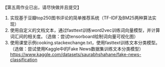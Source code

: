 【第五周作业已出，请尽快做并且提交】

1. 实现基于豆瓣top250图书评论的简单推荐系统（TF-IDF及BM25两种算法实现）
2. 使用自定义的文档文本，通过fasttext训练word2vec训练词向量模型，并计算词汇间的相关度。（选做：尝试tensorboard绘制词向量可视化图）
3. 使用课堂示例cooking.stackexchange.txt，使用fasttext训练文本分类模型。（选做：尝试使用Kaggle中的Fake News数据集训练文本分类模型）
https://www.kaggle.com/datasets/saurabhshahane/fake-news-classification
